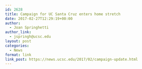 ```yaml
---
id: 2628
title: Campaign for UC Santa Cruz enters home stretch
date: 2017-02-27T12:29:19+00:00
author:
  - Joan Springhetti
author_link:
  - jspringh@ucsc.edu
layout: post
categories:
  - News
format: link
link_post: https://news.ucsc.edu/2017/02/campaign-update.html
---
```

